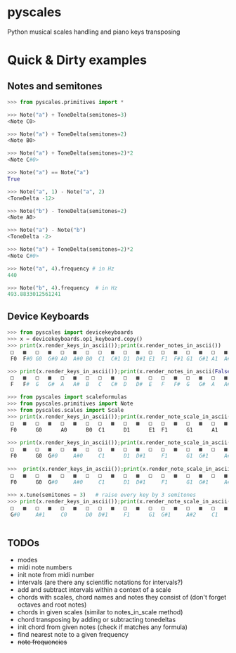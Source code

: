 # pyscales
Python musical scales handling and piano keys transposing


# Quick & Dirty examples

## Notes and semitones

```python
>>> from pyscales.primitives import *

>>> Note("a") + ToneDelta(semitones=3)
<Note C0>

>>> Note("a") + ToneDelta(semitones=2)
<Note B0>

>>> Note("a") + ToneDelta(semitones=2)*2
<Note C#0>

>>> Note("a") == Note("a")
True

>>> Note("a", 1) - Note("a", 2)
<ToneDelta -12>

>>> Note("b") - ToneDelta(semitones=2)
<Note A0>

>>> Note("a") - Note("b")
<ToneDelta -2>

>>> Note("a") + ToneDelta(semitones=2)*2
<Note C#0>

>>> Note("a", 4).frequency # in Hz
440

>>> Note("b", 4).frequency  # in Hz
493.8833012561241
```

## Device Keyboards
```python
>>> from pyscales import devicekeyboards
>>> x = devicekeyboards.op1_keyboard.copy()
>>> print(x.render_keys_in_ascii());print(x.render_notes_in_ascii())
 □   ▩   □   ▩   □   ▩   □   □   ▩   □   ▩   □   □   ▩   □   ▩   □   ▩   □   □   ▩   □   ▩   □  
 F0  F#0 G0  G#0 A0  A#0 B0  C1  C#1 D1  D#1 E1  F1  F#1 G1  G#1 A1  A#1 B1  C2  C#2 D2  D#2 E2 

>>> print(x.render_keys_in_ascii());print(x.render_notes_in_ascii(False))
 □   ▩   □   ▩   □   ▩   □   □   ▩   □   ▩   □   □   ▩   □   ▩   □   ▩   □   □   ▩   □   ▩   □  
 F   F#  G   G#  A   A#  B   C   C#  D   D#  E   F   F#  G   G#  A   A#  B   C   C#  D   D#  E  

>>> from pyscales import scaleformulas
>>> from pyscales.primitives import Note
>>> from pyscales.scales import Scale
>>> print(x.render_keys_in_ascii());print(x.render_note_scale_in_ascii(Scale(Note("C"), scaleformulas.MAJOR_FORMULA)))
 □   ▩   □   ▩   □   ▩   □   □   ▩   □   ▩   □   □   ▩   □   ▩   □   ▩   □   □   ▩   □   ▩   □  
 F0      G0      A0      B0  C1      D1      E1  F1      G1      A1      B1  C2      D2      E2
 
>>> print(x.render_keys_in_ascii());print(x.render_note_scale_in_ascii(Scale(Note("C"), scaleformulas.MINOR_FORMULA)))
 □   ▩   □   ▩   □   ▩   □   □   ▩   □   ▩   □   □   ▩   □   ▩   □   ▩   □   □   ▩   □   ▩   □  
 F0      G0  G#0     A#0     C1      D1  D#1     F1      G1  G#1     A#1     C2      D2  D#2
 
>>>  print(x.render_keys_in_ascii());print(x.render_note_scale_in_ascii(Scale(Note("C"), scaleformulas.MINOR_FORMULA)))
 □   ▩   □   ▩   □   ▩   □   □   ▩   □   ▩   □   □   ▩   □   ▩   □   ▩   □   □   ▩   □   ▩   □  
 F0      G0  G#0     A#0     C1      D1  D#1     F1      G1  G#1     A#1     C2      D2  D#2
     
>>> x.tune(semitones = 3)   # raise every key by 3 semitones
>>> print(x.render_keys_in_ascii());print(x.render_note_scale_in_ascii(Scale(Note("C"), scaleformulas.MINOR_FORMULA)))
 □   ▩   □   ▩   □   ▩   □   □   ▩   □   ▩   □   □   ▩   □   ▩   □   ▩   □   □   ▩   □   ▩   □  
 G#0     A#1     C0      D0  D#1     F1      G1  G#1     A#2     C1      D1  D#2     F2      G2  
 
```

## TODOs

- modes
- midi note numbers
- init note from midi number
- intervals (are there any scientific notations for intervals?)
- add and subtract intervals within a context of a scale
- chords with scales, chord names and notes they consist of (don't forget octaves and root notes)
- chords in given scales (similar to notes_in_scale method)
- chord transposing by adding or subtracting tonedeltas
- init chord from given notes (check if matches any formula)
- find nearest note to a given frequency
- ~~note frequencies~~